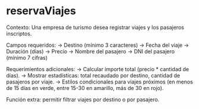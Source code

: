 # reservaViajes

Contexto: Una empresa de turismo desea registrar viajes y los pasajeros inscriptos.

Campos requeridos:
    -> Destino (mínimo 3 caracteres)
    -> Fecha del viaje
    -> Duración (días)
    -> Precio
    -> Nombre del pasajero
    -> DNI del pasajero (mínimo 7 cifras)

Requerimientos adicionales:
    -> Calcular importe total (precio * cantidad de días).
    -> Mostrar estadísticas: total recaudado por destino, cantidad de pasajeros por viaje.
    -> Estilos condicionales para viajes próximos (en menos de 15 días en verde, entre 15-30 en amarillo, más de
    30 en rojo).

Función extra: permitir filtrar viajes por destino o por pasajero.
